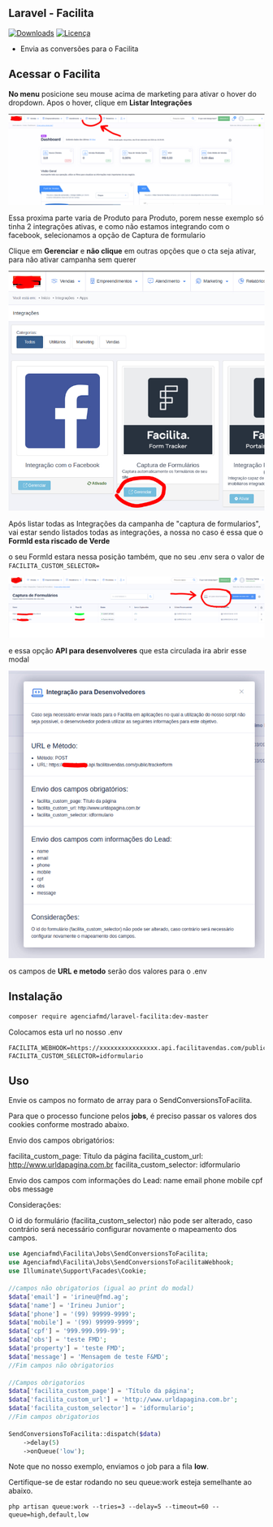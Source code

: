 ## Laravel - Facilita

[![Downloads](https://img.shields.io/packagist/dt/agenciafmd/laravel-facilita.svg?style=flat-square)](https://packagist.org/packages/agenciafmd/laravel-facilita)
[![Licença](https://img.shields.io/badge/license-MIT-brightgreen.svg?style=flat-square)](LICENSE.md)

- Envia as conversões para o Facilita

## Acessar o Facilita
**No menu** posicione seu mouse acima de marketing para ativar o hover do dropdown.
Apos o hover, clique em **Listar Integrações**

![Perfil > Integrações](https://github.com/agenciafmd/laravel-facilita/raw/master/docs/print-1.jpg "Perfil > Integrações")

Essa proxima parte varia de Produto para Produto, porem nesse exemplo só tinha 2 integrações ativas, e como não estamos integrando com o facebook, selecionamos a opção de Captura de formulario

Clique em **Gerenciar** e **não clique** em outras opções que o cta seja ativar, para não ativar campanha sem querer 

![Campanha > Integrações](https://github.com/agenciafmd/laravel-facilita/raw/master/docs/print-2.jpg "Campanha > Integrações")

Após listar todas as Integrações da campanha de "captura de formularios", vai estar sendo listados todas as integrações, a nossa no caso é essa que o **FormId esta riscado de Verde**

o seu FormId estara nessa posição também, que no seu .env sera o valor de ```FACILITA_CUSTOM_SELECTOR=```

![Integra > Integrações](https://github.com/agenciafmd/laravel-facilita/raw/master/docs/print-3.jpg "Integra > Integrações")

e essa opção **API para desenvolveres** que esta circulada ira abrir esse modal

![Modal > Integrações](https://github.com/agenciafmd/laravel-facilita/raw/master/docs/print-4.jpg "Modal > Integrações")
 
os campos de **URL e metodo** serão dos valores para o .env

## Instalação

```bash
composer require agenciafmd/laravel-facilita:dev-master
```

Colocamos esta url no nosso .env

```dotenv
FACILITA_WEBHOOK=https://xxxxxxxxxxxxxxxx.api.facilitavendas.com/public/trackerform
FACILITA_CUSTOM_SELECTOR=idformulario
```

## Uso

Envie os campos no formato de array para o SendConversionsToFacilita.

Para que o processo funcione pelos **jobs**, é preciso passar os valores dos cookies conforme mostrado abaixo.

Envio dos campos obrigatórios:

facilita_custom_page: Título da página
facilita_custom_url: http://www.urldapagina.com.br
facilita_custom_selector: idformulario

Envio dos campos com informações do Lead:
name
email
phone
mobile
cpf
obs
message

Considerações:

O id do formulário (facilita_custom_selector) não pode ser alterado, caso contrário será necessário configurar novamente o mapeamento dos campos.

```php
use Agenciafmd\Facilita\Jobs\SendConversionsToFacilita;
use Agenciafmd\Facilita\Jobs\SendConversionsToFacilitaWebhook;
use Illuminate\Support\Facades\Cookie;

//campos não obrigatorios (igual ao print do modal)
$data['email'] = 'irineu@fmd.ag';
$data['name'] = 'Irineu Junior';
$data['phone'] = '(99) 99999-9999';
$data['mobile'] = '(99) 99999-9999';
$data['cpf'] = '999.999.999-99';
$data['obs'] = 'teste FMD';
$data['property'] = 'teste FMD';
$data['message'] = 'Mensagem de teste F&MD';
//Fim campos não obrigatorios

//Campos obrigatorios
$data['facilita_custom_page'] = 'Título da página';
$data['facilita_custom_url'] = 'http://www.urldapagina.com.br';
$data['facilita_custom_selector'] = 'idformulario';
//Fim campos obrigatorios

SendConversionsToFacilita::dispatch($data)
    ->delay(5)
    ->onQueue('low');
```

Note que no nosso exemplo, enviamos o job para a fila **low**.

Certifique-se de estar rodando no seu queue:work esteja semelhante ao abaixo.

```shell
php artisan queue:work --tries=3 --delay=5 --timeout=60 --queue=high,default,low
```